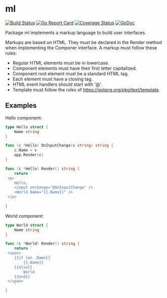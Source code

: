 # ml
[![Build Status](https://travis-ci.org/murlokswarm/ml.svg?branch=master)](https://travis-ci.org/murlokswarm/ml)
[![Go Report Card](https://goreportcard.com/badge/github.com/murlokswarm/ml)](https://goreportcard.com/report/github.com/murlokswarm/ml)
[![Coverage Status](https://coveralls.io/repos/github/murlokswarm/ml/badge.svg?branch=master)](https://coveralls.io/github/murlokswarm/ml?branch=master)
[![GoDoc](https://godoc.org/github.com/murlokswarm/ml?status.svg)](https://godoc.org/github.com/murlokswarm/ml)

Package ml implements a markup language to build user interfaces.

Markups are based on HTML. They must be declared in the Render method when
implementing the Componer interface.
A markup must follow these rules:
- Regular HTML elements must be in lowercase.
- Component elements must have their first letter capitalized.
- Component root element must be a standard HTML tag.
- Each element must have a closing tag.
- HTML event handlers should start with '@'.
- Template must follow the rules of https://golang.org/pkg/text/template.

## Examples
Hello component:
```go 
type Hello struct {
	Name string
}

func (c *Hello) OnInputChange(v string) string {
	c.Name = v
	app.Render(c)
}

func (c *Hello) Render() string {
	return `
 <p>
  	Hello,
 	<input onchange="@OnInputChange" />
 	<World Name="{{.Name}}" />
 </p>
 	`
}
```

World component:
```go 
type World struct {
	Name string
}

func (c *World) Render() string {
	return `
 <span>
 	{{if len .Name}}
    	{{.Name}}
  	{{else}}
      	World
  	{{end}}
 </span>
 	`
}

```